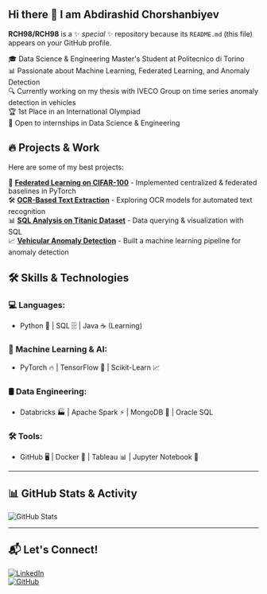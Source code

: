 ## Hi there 👋 I am Abdirashid Chorshanbiyev


**RCH98/RCH98** is a ✨ _special_ ✨ repository because its `README.md` (this file) appears on your GitHub profile.



🎓 Data Science & Engineering Master's Student at Politecnico di Torino  
📊 Passionate about Machine Learning, Federated Learning, and Anomaly Detection  
🔍 Currently working on my thesis with IVECO Group on time series anomaly detection in vehicles  
🏆 1st Place in an International Olympiad  
💼 Open to internships in Data Science & Engineering  



## 🔥 Projects & Work
Here are some of my best projects:

🚀 **[Federated Learning on CIFAR-100](https://github.com/yourusername/federated-learning)** - Implemented centralized & federated baselines in PyTorch  
🛠️ **[OCR-Based Text Extraction](https://github.com/yourusername/ocr-project)** - Exploring OCR models for automated text recognition  
📊 **[SQL Analysis on Titanic Dataset](https://github.com/yourusername/titanic-sql)** - Data querying & visualization with SQL  
📈 **[Vehicular Anomaly Detection](https://github.com/yourusername/vehicle-anomaly)** - Built a machine learning pipeline for anomaly detection  


## 🛠️ Skills & Technologies

### 💻 Languages:
- Python 🐍 | SQL 🗄️ | Java ☕ (Learning)

### 🔬 Machine Learning & AI:
- PyTorch 🔥 | TensorFlow 🤖 | Scikit-Learn 📈

### 🛢️ Data Engineering:
- Databricks 🏭 | Apache Spark ⚡ | MongoDB 🍃 | Oracle SQL

### 🛠️ Tools:
- GitHub 🖥️ | Docker 🐳 | Tableau 📊 | Jupyter Notebook 📓

---

## 📊 GitHub Stats & Activity

![GitHub Stats](https://github-readme-stats.vercel.app/api?username=yourusername&show_icons=true&theme=tokyonight)

---

## 📬 Let's Connect!
[![LinkedIn](https://img.shields.io/badge/LinkedIn-blue?logo=linkedin)](https://www.linkedin.com/in/yourprofile/)  
[![GitHub](https://img.shields.io/badge/GitHub-black?logo=github)](https://github.com/yourusername)





